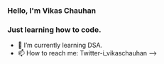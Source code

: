 ### Hello, I'm Vikas Chauhan
### Just learning how to code.
- 🌱 I’m currently learning DSA.
- 📫 How to reach me: Twitter-i_vikaschauhan
-->
